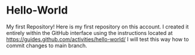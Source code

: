 # Hello-World
My first Repository! Here is my first repository on this account. I created it entirely within the GitHub interface using the instructions located at https://guides.github.com/activities/hello-world/
I will test this way how to commit changes to main branch.
